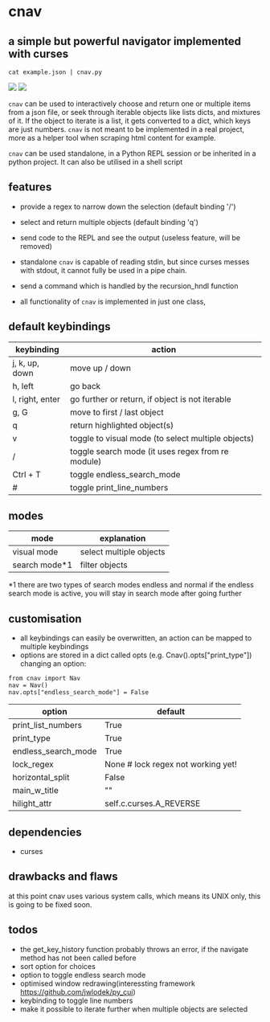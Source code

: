 cnav 
====
## a simple but powerful navigator implemented with curses

`cat example.json | cnav.py`

![](https://imgur.com/5KAiEZ9.gif)
![](https://i.imgur.com/6idnPhj.gif)

`cnav` can be used to interactively choose and return one or multiple items from a json file,
or seek through iterable objects like lists dicts, and mixtures of it.
If the object to iterate is a list, it gets converted to a dict, which keys are just numbers.
`cnav` is not meant to be implemented in a real project, more as a helper tool
when scraping html content for example.

`cnav` can be used standalone, in a Python REPL session or be inherited in a python project.
It can also be utilised in a shell script 

## features
- provide a regex to narrow down the selection (default binding '/')
- select and return multiple objects (default binding 'q')
- send code to the REPL and see the output (useless feature, will be removed)

- standalone `cnav` is capable of reading stdin, but since curses messes with stdout, 
it cannot fully be used in a pipe chain.
- send a command which is handled by the recursion_hndl function
- all functionality of `cnav` is implemented in just one class,

## default keybindings 
| keybinding      | action                                             |
|-----------------|----------------------------------------------------|
| j, k, up, down  | move up / down                                     |
| h, left         | go back                                            |
| l, right, enter | go further or return, if object is not iterable    |
| g, G            | move to first / last object                        |
| q               | return highlighted object(s)                       |
| v               | toggle to visual mode (to select multiple objects) |
| /               | toggle search mode (it uses regex from re module)  |
| Ctrl + T        | toggle endless_search_mode                         |
| #               | toggle print_line_numbers|

## modes 
| mode          | explanation             |
|---------------|-------------------------|
| visual mode   | select multiple objects |
| search mode*1 | filter objects          |

*1 there are two types of search modes endless and normal
if the endless search mode is active, you will stay in search mode after going further


## customisation
- all keybindings can easily be overwritten, an action can be mapped to multiple keybindings
- options are stored in a dict called opts (e.g. Cnav().opts["print_type"])
changing an option:
```
from cnav import Nav
nav = Nav()
nav.opts["endless_search_mode"] = False
```

| option              | default                            |
|---------------------|------------------------------------|
| print_list_numbers  | True                               |
| print_type          | True                               |
| endless_search_mode | True                               |
| lock_regex          | None # lock regex not working yet! |
| horizontal_split    | False                              |
| main_w_title        | "<cnav>"                           |
| hilight_attr        | self.c.curses.A_REVERSE            |


## dependencies
- curses 

## drawbacks and flaws
at this point cnav uses various system calls, which means its UNIX only,
this is going to be fixed soon.

## todos
- the get_key_history function probably throws an error, if the navigate method has not been called before
- sort option for choices
- option to toggle endless search mode
- optimised window redrawing(interessting framework https://github.com/jwlodek/py_cui)
- keybinding to toggle line numbers
- make it possible to iterate further when multiple objects are selected 

